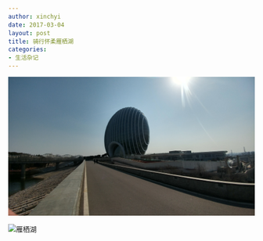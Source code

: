 ```yaml
---
author: xinchyi
date: 2017-03-04
layout: post
title: 骑行怀柔雁栖湖
categories:
- 生活杂记
---
```


![雁栖湖](/assets/2017/03/yanqihu01.jpeg "雁栖湖")

![雁栖湖](/assets/2017/03/yanqihu02.jpeg "雁栖湖")
